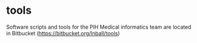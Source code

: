 tools
=====

Software scripts and tools for the PIH Medical informatics team are located in Bitbucket (https://bitbucket.org/lnball/tools)
